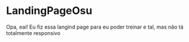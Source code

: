 # LandingPageOsu
Opa, eai! Eu fiz essa langind page para eu poder treinar e tal, mas não tá totalmente responsivo
